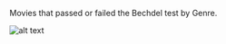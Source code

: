 Movies that passed or failed the Bechdel test by Genre.

![alt text](https://github.com/luisfrein/R_Tidytuesday/blob/master/2021/W11_Bechdel_Test/Bechdel.png)
